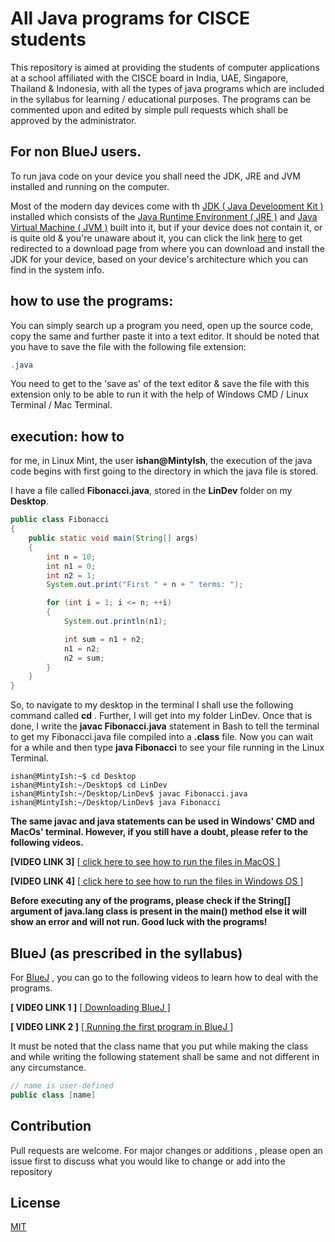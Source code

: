 # All Java programs for CISCE students

This repository is aimed at providing the students of computer applications at a school affiliated with the CISCE board in India, UAE, Singapore, Thailand & Indonesia, with all the types of java programs  which are included in the syllabus for learning / educational purposes. The programs can be commented upon and edited by simple pull requests which shall be approved by the administrator.


## For non BlueJ users.
To run java code on your device you shall need the JDK, JRE and JVM installed and running on the computer.

Most of the modern day devices come with th [JDK ( Java Development Kit )](https://www.geeksforgeeks.org/jdk-in-java/) installed which consists of the [Java Runtime Environment ( JRE )](https://geeksforgeeks.org/jre-in-java/) and [Java Virtual Machine ( JVM )](https://www.geeksforgeeks.org/jvm-works-jvm-architecture/) built into it, but if your device does not contain it, or is quite old & you're unaware about it, you can click the link [here](https://www.oracle.com/java/technologies/downloads/) to get redirected to a download page from where you can download and install the JDK for your device, based on your device's architecture which you can find in the system info.

## how to use the programs: 
 
You can simply search up a program you need, open up the source code, copy the same and  further paste it into a text editor. It should be noted that you have to save the file with the following file extension:

```java
.java
```

You need to get to the 'save as' of the text editor & save the file with this extension only to be able to run it with the help of Windows CMD / Linux Terminal / Mac Terminal.



## execution:  how to

for me, in Linux Mint,  the user **ishan@MintyIsh**, the execution of the java code begins with first going to the directory in which the java file is stored.

I have a file called **Fibonacci.java**, stored in the **LinDev** folder on my **Desktop**.

```java
public class Fibonacci
{
    public static void main(String[] args)
    {
        int n = 10;
        int n1 = 0;
        int n2 = 1;
        System.out.print("First " + n + " terms: ");

        for (int i = 1; i <= n; ++i)
        {
            System.out.println(n1);

            int sum = n1 + n2;
            n1 = n2;
            n2 = sum;
        }
    }
}
```



So, to navigate to my desktop in the terminal I shall use the following command called **cd** . Further, I will get into my folder LinDev. Once that is done, I write the **javac Fibonacci.java** statement in Bash to tell the terminal to get my Fibonacci.java file compiled into a **.class** file. Now you can wait for a while and then type **java Fibonacci** to see your file running in the Linux Terminal. 

```console
ishan@MintyIsh:~$ cd Desktop
ishan@MintyIsh:~/Desktop$ cd LinDev
ishan@MintyIsh:~/Desktop/LinDev$ javac Fibonacci.java
ishan@MintyIsh:~/Desktop/LinDev$ java Fibonacci
```

**The same javac and java statements can be used in Windows' CMD and MacOs' terminal. However, if you still have a doubt, please refer to the following videos.**

**[VIDEO LINK 3]**   [ [ click here to see how to run the files in MacOS ]](https://www.youtube.com/watch?v=NcaqTKrVGHo)

**[VIDEO LINK 4]**   [ [ click here to see how to run the files in Windows OS ]](https://www.youtube.com/watch?v=zBF1M8dTftk)


**Before executing any of the programs, please check if the String[] argument of java.lang class is present in the main() method else it will show an error and will not run. Good luck with the programs!**

##  BlueJ (as prescribed in the syllabus)

For [BlueJ](https://bluej.org/) , you can go to the following videos to learn how to deal with the programs.

**[ VIDEO LINK 1 ]**   [ [ Downloading BlueJ ] ](https://www.youtube.com/watch?v=97CGA0yJduw)

**[ VIDEO LINK 2 ]**   [ [ Running the first program in BlueJ ] ](https://www.youtube.com/watch?v=z6PjSOw21_E)

It must be noted that the class name that you put while making the class and while writing the following statement shall be same and not different in any circumstance.

```java
// name is user-defined
public class [name]
```


## Contribution
Pull requests are welcome. For major changes or additions , please open an issue first to discuss what you would like to change or add into the repository

## License
[MIT](https://choosealicense.com/licenses/mit/)
